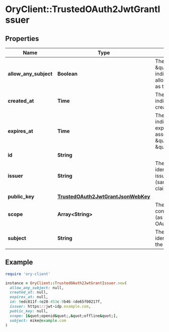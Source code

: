 # OryClient::TrustedOAuth2JwtGrantIssuer

## Properties

| Name | Type | Description | Notes |
| ---- | ---- | ----------- | ----- |
| **allow_any_subject** | **Boolean** | The \&quot;allow_any_subject\&quot; indicates that the issuer is allowed to have any principal as the subject of the JWT. | [optional] |
| **created_at** | **Time** | The \&quot;created_at\&quot; indicates, when grant was created. | [optional] |
| **expires_at** | **Time** | The \&quot;expires_at\&quot; indicates, when grant will expire, so we will reject assertion from \&quot;issuer\&quot; targeting \&quot;subject\&quot;. | [optional] |
| **id** | **String** |  | [optional] |
| **issuer** | **String** | The \&quot;issuer\&quot; identifies the principal that issued the JWT assertion (same as \&quot;iss\&quot; claim in JWT). | [optional] |
| **public_key** | [**TrustedOAuth2JwtGrantJsonWebKey**](TrustedOAuth2JwtGrantJsonWebKey.md) |  | [optional] |
| **scope** | **Array&lt;String&gt;** | The \&quot;scope\&quot; contains list of scope values (as described in Section 3.3 of OAuth 2.0 [RFC6749]) | [optional] |
| **subject** | **String** | The \&quot;subject\&quot; identifies the principal that is the subject of the JWT. | [optional] |

## Example

```ruby
require 'ory-client'

instance = OryClient::TrustedOAuth2JwtGrantIssuer.new(
  allow_any_subject: null,
  created_at: null,
  expires_at: null,
  id: 9edc811f-4e28-453c-9b46-4de65f00217f,
  issuer: https://jwt-idp.example.com,
  public_key: null,
  scope: [&quot;openid&quot;,&quot;offline&quot;],
  subject: mike@example.com
)
```

